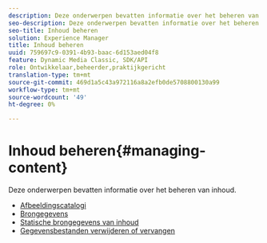 ```yaml
---
description: Deze onderwerpen bevatten informatie over het beheren van inhoud.
seo-description: Deze onderwerpen bevatten informatie over het beheren van inhoud.
seo-title: Inhoud beheren
solution: Experience Manager
title: Inhoud beheren
uuid: 759697c9-0391-4b93-baac-6d153aed04f8
feature: Dynamic Media Classic, SDK/API
role: Ontwikkelaar,beheerder,praktijkgericht
translation-type: tm+mt
source-git-commit: 469d1a5c43a972116a8a2efb0de5708800130a99
workflow-type: tm+mt
source-wordcount: '49'
ht-degree: 0%

---
```



# Inhoud beheren{#managing-content}

Deze onderwerpen bevatten informatie over het beheren van inhoud.

* [Afbeeldingscatalogi](c-image-catalogs.md)
* [Brongegevens](r-source-data.md)
* [Statische brongegevens van inhoud](c-static-content-source-data.md)
* [Gegevensbestanden verwijderen of vervangen](c-deleting-or-replacing-data-files.md)
